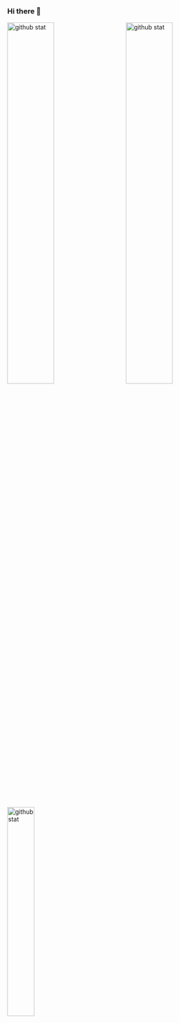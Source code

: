 ### Hi there 👋

<!--
**da20shadow/da20shadow** is a ✨ _special_ ✨ repository because its `README.md` (this file) appears on your GitHub profile.

Here are some ideas to get you started:

- 🔭 I’m currently working on ...
- 🌱 I’m currently learning ...
- 👯 I’m looking to collaborate on ...
- 🤔 I’m looking for help with ...
- 💬 Ask me about ...
- 📫 How to reach me: ...
- 😄 Pronouns: ...
- ⚡ Fun fact: ...
-->

<img src='https://github-readme-streak-stats.herokuapp.com/?user=da20shadow' alt='github stat' width='46%' align='left' />
<img src='https://github-readme-stats.vercel.app/api?username=da20shadow&show_icons=true&theme=dracula' alt='github stat' width='46%' align='right'/>

<img src='https://github-readme-stats.vercel.app/api/top-langs/?username=da20shadow' alt='github stat' width='35%' align='left'/>
